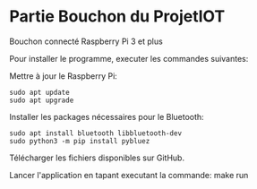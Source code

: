 # Partie Bouchon du ProjetIOT

Bouchon connecté Raspberry Pi 3 et plus

Pour installer le programme, executer les commandes suivantes:

Mettre à jour le Raspberry Pi:

    sudo apt update 
    sudo apt upgrade 

Installer les packages nécessaires pour le Bluetooth:

    sudo apt install bluetooth libbluetooth-dev
    sudo python3 -m pip install pybluez

Télécharger les fichiers disponibles sur GitHub.

Lancer l'application en tapant executant la commande:
    make run
